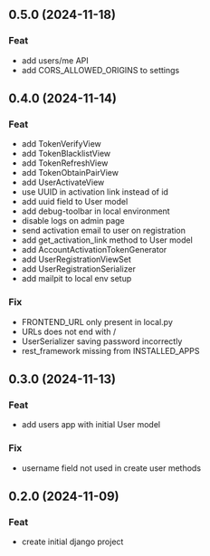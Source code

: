 ## 0.5.0 (2024-11-18)

### Feat

- add users/me API
- add CORS_ALLOWED_ORIGINS to settings

## 0.4.0 (2024-11-14)

### Feat

- add TokenVerifyView
- add TokenBlacklistView
- add TokenRefreshView
- add TokenObtainPairView
- add UserActivateView
- use UUID in activation link instead of id
- add uuid field to User model
- add debug-toolbar in local environment
- disable logs on admin page
- send activation email to user on registration
- add get_activation_link method to User model
- add AccountActivationTokenGenerator
- add UserRegistrationViewSet
- add UserRegistrationSerializer
- add mailpit to local env setup

### Fix

- FRONTEND_URL only present in local.py
- URLs does not end with /
- UserSerializer saving password incorrectly
- rest_framework missing from INSTALLED_APPS

## 0.3.0 (2024-11-13)

### Feat

- add users app with initial User model

### Fix

- username field not used in create user methods

## 0.2.0 (2024-11-09)

### Feat

- create initial django project
